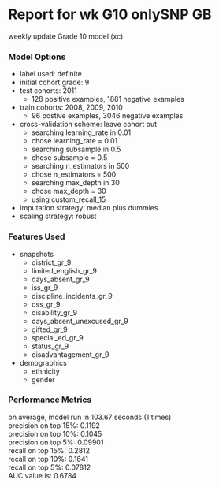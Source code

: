 # Report for wk G10 onlySNP GB
weekly update Grade 10 model (xc)

### Model Options
* label used: definite
* initial cohort grade: 9
* test cohorts: 2011
	 * 128 positive examples, 1881 negative examples
* train cohorts: 2008, 2009, 2010
	 * 96 postive examples, 3046 negative examples
* cross-validation scheme: leave cohort out
	 * searching learning_rate in 0.01
	 * chose learning_rate = 0.01
	 * searching subsample in 0.5
	 * chose subsample = 0.5
	 * searching n_estimators in 500
	 * chose n_estimators = 500
	 * searching max_depth in 30
	 * chose max_depth = 30
	 * using custom_recall_15
* imputation strategy: median plus dummies
* scaling strategy: robust

### Features Used
* snapshots
	 * district_gr_9
	 * limited_english_gr_9
	 * days_absent_gr_9
	 * iss_gr_9
	 * discipline_incidents_gr_9
	 * oss_gr_9
	 * disability_gr_9
	 * days_absent_unexcused_gr_9
	 * gifted_gr_9
	 * special_ed_gr_9
	 * status_gr_9
	 * disadvantagement_gr_9
* demographics
	 * ethnicity
	 * gender

### Performance Metrics
on average, model run in 103.67 seconds (1 times) <br/>precision on top 15%: 0.1192 <br/>precision on top 10%: 0.1045 <br/>precision on top 5%: 0.09901 <br/>recall on top 15%: 0.2812 <br/>recall on top 10%: 0.1641 <br/>recall on top 5%: 0.07812 <br/>AUC value is: 0.6784 <br/>